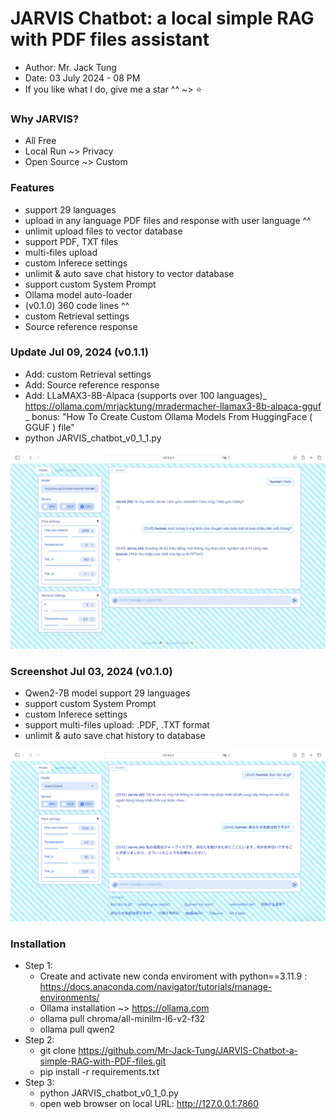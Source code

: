 # JARVIS Chatbot: a local simple RAG with PDF files assistant
- Author: Mr. Jack Tung
- Date: 03 July 2024 - 08 PM
- If you like what I do, give me a star ^^ ~> ⭐

### Why JARVIS?
- All Free
- Local Run ~> Privacy
- Open Source ~> Custom

### Features
- support 29 languages
- upload in any language PDF files and response with user language ^^
- unlimit upload files to vector database
- support PDF, TXT files
- multi-files upload
- custom Inferece settings
- unlimit & auto save chat history to vector database
- support custom System Prompt
- Ollama model auto-loader
- (v0.1.0) 360 code lines ^^
- custom Retrieval settings
- Source reference response

### Update Jul 09, 2024 (v0.1.1)
- Add: custom Retrieval settings
- Add: Source reference response
- Add: LLaMAX3-8B-Alpaca (supports over 100 languages)_ https://ollama.com/mrjacktung/mradermacher-llamax3-8b-alpaca-gguf _ bonus: "How To Create Custom Ollama Models From HuggingFace ( GGUF ) file"
- python JARVIS_chatbot_v0_1_1.py

![alt-text](https://github.com/Mr-Jack-Tung/JARVIS-Chatbot-a-simple-RAG-with-PDF-files/blob/main/JARVIS%20Chatbot%20v0.1.1%20_%20Screenshot%202024-07-11.jpg)

### Screenshot Jul 03, 2024 (v0.1.0)
- Qwen2-7B model support 29 languages
- support custom System Prompt
- custom Inferece settings
- support multi-files upload: .PDF, .TXT format
- unlimit & auto save chat history to database

![alt-text](https://github.com/Mr-Jack-Tung/JARVIS-Chatbot-a-simple-RAG-with-PDF-files/blob/main/JARVIS%20Chatbot%20_%20Screenshot%202024-07-03.png)

### Installation
- Step 1:
  - Create and activate new conda enviroment with python==3.11.9 : https://docs.anaconda.com/navigator/tutorials/manage-environments/
  - Ollama installation ~> https://ollama.com
  - ollama pull chroma/all-minilm-l6-v2-f32
  - ollama pull qwen2
- Step 2:
  - git clone https://github.com/Mr-Jack-Tung/JARVIS-Chatbot-a-simple-RAG-with-PDF-files.git
  - pip install -r requirements.txt
- Step 3:
  - python JARVIS_chatbot_v0_1_0.py
  - open web browser on local URL:  http://127.0.0.1:7860
